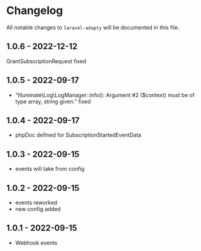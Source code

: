 # Changelog

All notable changes to `laravel-adapty` will be documented in this file.

## 1.0.6 - 2022-12-12

GrantSubscriptionRequest fixed

## 1.0.5 - 2022-09-17

- "Illuminate\Log\LogManager::info(): Argument #2 ($context) must be of type array, string given." fixed

## 1.0.4 - 2022-09-17

- phpDoc defined for SubscriptionStartedEventData

## 1.0.3 - 2022-09-15

- events will take from config

## 1.0.2 - 2022-09-15

- events reworked
- new config added

## 1.0.1 - 2022-09-15

- Webhook events
